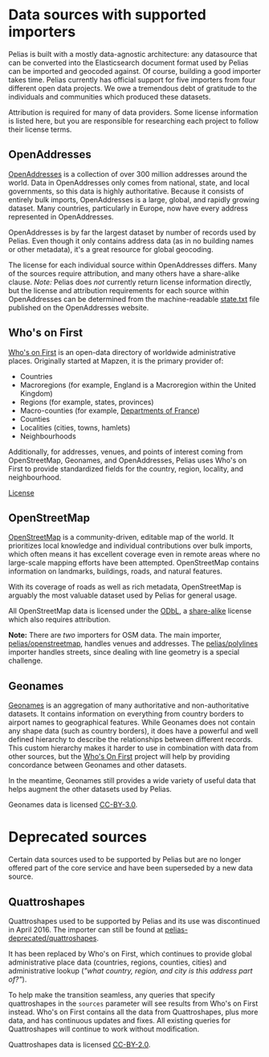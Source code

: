 # Data sources with supported importers

Pelias is built with a mostly data-agnostic architecture: any datasource that can be converted into the Elasticsearch document format used by Pelias can be imported and geocoded against. Of course, building a good importer takes time. Pelias currently has official support for five importers from four different open data projects. We owe a tremendous debt of gratitude to the individuals and communities which produced these datasets.

Attribution is required for many of data providers. Some license information is listed here, but you are responsible for researching each project to follow their license terms.

## OpenAddresses

[OpenAddresses](http://openaddresses.io/) is a collection of over 300 million addresses around the world. Data in OpenAddresses only comes from national, state, and local governments, so this data is highly authoritative. Because it consists of entirely bulk imports, OpenAddresses is a large, global, and rapidly growing dataset. Many countries, particularly in Europe, now have every address represented in OpenAddresses.

OpenAddresses is by far the largest dataset by number of records used by Pelias. Even though it only contains address data (as in no building names or other metadata), it's a great resource for global geocoding.

The license for each individual source within OpenAddresses differs. Many of the sources require attribution, and many others have a share-alike clause.
*Note:* Pelias does _not_ currently return license information directly, but the license and attribution requirements for each source within OpenAddresses can be determined from the machine-readable [state.txt](http://results.openaddresses.io/state.txt) file published on the OpenAddresses website.

## Who's on First

[Who's on First](https://www.whosonfirst.org/) is an open-data directory of worldwide administrative places. Originally started at Mapzen, it is the primary provider of:

- Countries
- Macroregions (for example, England is a Macroregion within the United Kingdom)
- Regions (for example, states, provinces)
- Macro-counties (for example, [Departments of France](https://en.wikipedia.org/wiki/Departments_of_France))
- Counties
- Localities (cities, towns, hamlets)
- Neighbourhoods

Additionally, for addresses, venues, and points of interest coming from OpenStreetMap, Geonames, and OpenAddresses, Pelias uses Who's on First to provide standardized fields for the country, region, locality, and neighbourhood.

[License](https://github.com/whosonfirst/whosonfirst-data/blob/master/LICENSE.md)

## OpenStreetMap

[OpenStreetMap](https://www.openstreetmap.org/) is a community-driven, editable map of the world. It prioritizes local knowledge and individual contributions over bulk imports, which often means it has excellent coverage even in remote areas where no large-scale mapping efforts have been attempted. OpenStreetMap contains information on landmarks, buildings, roads, and natural features.

With its coverage of roads as well as rich metadata, OpenStreetMap is arguably the most valuable dataset used by Pelias for general usage.

All OpenStreetMap data is licensed under the [ODbL](http://opendatacommons.org/licenses/odbl/), a [share-alike](https://en.wikipedia.org/wiki/Share-alike) license which also requires attribution.

**Note:** There are _two_ importers for OSM data. The main importer, [pelias/openstreetmap](https://github.com/pelias/openstreetmap/), handles venues and addresses. The [pelias/polylines](https://github.com/pelias/polylines) importer handles streets, since dealing with line geometry is a special challenge.

## Geonames

[Geonames](http://www.geonames.org/) is an aggregation of many authoritative and non-authoritative datasets. It contains information on everything from country borders to airport names to geographical features. While Geonames does not contain any shape data (such as country borders), it does have a powerful and well defined hierarchy to describe the relationships between different records. This custom hierarchy makes it harder to use in combination with data from other sources, but the  [Who's On First](https://www.whosonfirst.org) project will help by providing concordance between Geonames and other datasets.

In the meantime, Geonames still provides a wide variety of useful data that helps augment the other datasets used by Pelias.

Geonames data is licensed [CC-BY-3.0](http://creativecommons.org/licenses/by/3.0/).

# Deprecated sources
Certain data sources used to be supported by Pelias but are no longer offered part of the core service and have been superseded by a new data source.

## Quattroshapes

Quattroshapes used to be supported by Pelias and its use was discontinued in April 2016. The importer can still be found at [pelias-deprecated/quattroshapes](https://github.com/pelias-deprecated/quattroshapes).

It has been replaced by Who's on First, which continues to provide global administrative place data (countries, regions, counties, cities) and administrative lookup (_"what country, region, and city is this address part of?"_).

To help make the transition seamless, any queries that specify quattroshapes in the `sources` parameter will see results from Who's on First instead. Who's on First contains all the data from Quattroshapes, plus more data, and has continuous updates and fixes. All existing queries for Quattroshapes will continue to work without modification.

Quattroshapes data is licensed [CC-BY-2.0](http://creativecommons.org/licenses/by/2.0/).
